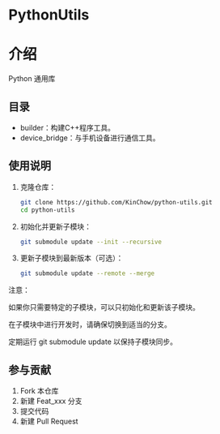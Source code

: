 # PythonUtils

# 介绍

Python 通用库



## 目录

* builder：构建C++程序工具。
* device_bridge：与手机设备进行通信工具。



## 使用说明
1. 克隆仓库：
   ```bash
   git clone https://github.com/KinChow/python-utils.git
   cd python-utils
   ```




2. 初始化并更新子模块：

    ```bash
    git submodule update --init --recursive
    ```

    

3. 更新子模块到最新版本（可选）：

    ```bash
    git submodule update --remote --merge
    ```



注意：

如果你只需要特定的子模块，可以只初始化和更新该子模块。

在子模块中进行开发时，请确保切换到适当的分支。

定期运行 git submodule update 以保持子模块同步。



## 参与贡献

1.  Fork 本仓库
2.  新建 Feat_xxx 分支
3.  提交代码
4.  新建 Pull Request

